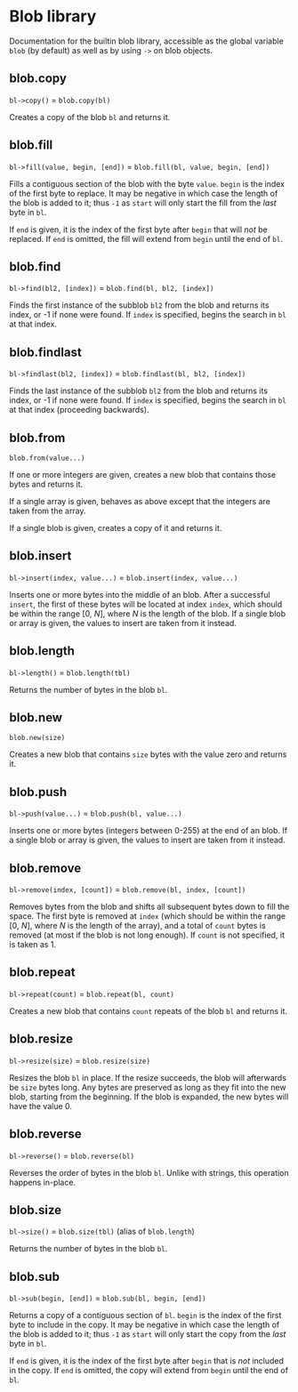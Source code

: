 
# Blob library

Documentation for the builtin blob library, accessible as the global
variable `blob` (by default) as well as by using `->` on blob objects.

## blob.copy
`bl->copy()` = `blob.copy(bl)`

Creates a copy of the blob `bl` and returns it.

## blob.fill
`bl->fill(value, begin, [end])` = `blob.fill(bl, value, begin, [end])`

Fills a contiguous section of the blob with the byte `value`. `begin` is the
index of the first byte to replace. It may be negative in which case the
length of the blob is added to it; thus `-1` as `start` will only start
the fill from the _last_ byte in `bl`.

If `end` is given, it is the index of the first byte after `begin` that will
_not_ be replaced. If `end` is omitted, the fill will extend from `begin`
until the end of `bl`.

## blob.find
`bl->find(bl2, [index])` = `blob.find(bl, bl2, [index])`

Finds the first instance of the subblob `bl2` from the blob and returns its
index, or -1 if none were found. If `index` is specified, begins the search
in `bl` at that index.

## blob.findlast
`bl->findlast(bl2, [index])` = `blob.findlast(bl, bl2, [index])`

Finds the last instance of the subblob `bl2` from the blob and returns its
index, or -1 if none were found. If `index` is specified, begins the search
in `bl` at that index (proceeding backwards).

## blob.from
`blob.from(value...)`

If one or more integers are given, creates a new blob that contains those bytes
and returns it.

If a single array is given, behaves as above except that the integers are taken
from the array.

If a single blob is given, creates a copy of it and returns it.

## blob.insert
`bl->insert(index, value...)` = `blob.insert(index, value...)`

Inserts one or more bytes into the middle of an blob. After a successful
`insert`, the first of these bytes will be located at index `index`, which
should be within the range [0, _N_], where _N_ is the length of the blob.
If a single blob or array is given, the values to insert are taken from it
instead.

## blob.length
`bl->length()` = `blob.length(tbl)`

Returns the number of bytes in the blob `bl`.

## blob.new
`blob.new(size)`

Creates a new blob that contains `size` bytes with the value zero
and returns it.

## blob.push
`bl->push(value...)` = `blob.push(bl, value...)`

Inserts one or more bytes (integers between 0-255) at the end of an blob.
If a single blob or array is given, the values to insert are taken from it
instead.

## blob.remove
`bl->remove(index, [count])` = `blob.remove(bl, index, [count])`

Removes bytes from the blob and shifts all subsequent bytes down to fill
the space. The first byte is removed at `index` (which should be within the
range [0, _N_], where _N_ is the length of the array), and a total of `count`
bytes is removed (at most if the blob is not long enough). If `count` is not
specified, it is taken as 1.

## blob.repeat
`bl->repeat(count)` = `blob.repeat(bl, count)`

Creates a new blob that contains `count` repeats of the blob `bl` and
returns it.

## blob.resize
`bl->resize(size)` = `blob.resize(size)`

Resizes the blob `bl` in place. If the resize succeeds, the blob will afterwards
be `size` bytes long. Any bytes are preserved as long as they fit into the new
blob, starting from the beginning. If the blob is expanded, the new bytes will
have the value 0.

## blob.reverse
`bl->reverse()` = `blob.reverse(bl)`

Reverses the order of bytes in the blob `bl`. Unlike with strings, this
operation happens in-place.

## blob.size
`bl->size()` = `blob.size(tbl)` (alias of `blob.length`)

Returns the number of bytes in the blob `bl`.

## blob.sub
`bl->sub(begin, [end])` = `blob.sub(bl, begin, [end])`

Returns a copy of a contiguous section of `bl`. `begin` is the index of the
first byte to include in the copy. It may be negative in which case the
length of the blob is added to it; thus `-1` as `start` will only start
the copy from the _last_ byte in `bl`.

If `end` is given, it is the index of the first byte after `begin` that is
_not_ included in the copy. If `end` is omitted, the copy will extend
from `begin` until the end of `bl`.
